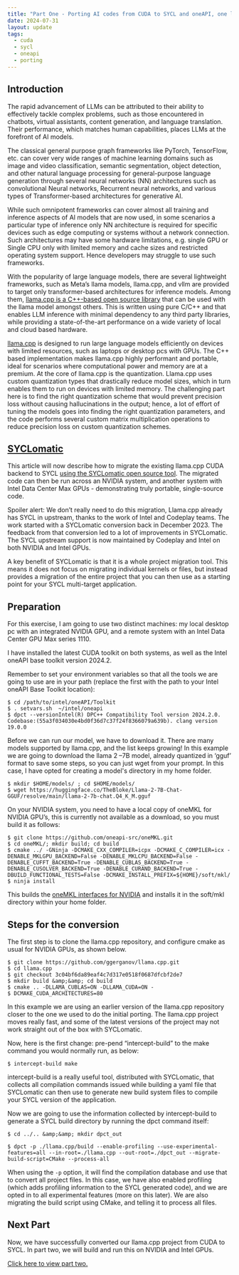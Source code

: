 ```yaml
---
title: "Part One - Porting AI codes from CUDA to SYCL and oneAPI, one llama at a time"
date: 2024-07-31
layout: update
tags:
  - cuda
  - sycl
  - oneapi
  - porting
---
```


## Introduction

The rapid advancement of LLMs can be attributed to their ability to effectively tackle complex problems, such as those
encountered in chatbots, virtual assistants, content generation, and language translation. Their performance, which
matches human capabilities, places LLMs at the forefront of AI models.

The classical general purpose graph frameworks like PyTorch, TensorFlow, etc. can cover very wide ranges of machine
learning domains such as image and video classification, semantic segmentation, object detection, and other natural
language processing for general-purpose language generation through several neural networks (NN) architectures such as
convolutional Neural networks, Recurrent neural networks, and various types of Transformer-based architectures for
generative AI.

While such omnipotent frameworks can cover almost all training and inference aspects of AI models that are now used, in
some scenarios a particular type of inference only NN architecture is required for specific devices such as edge
computing or systems without a network connection. Such architectures may have some hardware limitations, e.g. single
GPU or Single CPU only with limited memory and cache sizes and restricted operating system support. Hence developers may
struggle to use such frameworks.

With the popularity of large language models, there are several lightweight frameworks, such as Meta’s llama models,
llama.cpp, and vllm are provided to target only transformer-based architectures for inference models. Among
them, <a href="https://github.com/ggerganov/llama.cpp">llama.cpp is a C++-based open source library</a> that can be used
with the llama model amongst others. This is written using pure C/C++ and that enables LLM inference with minimal
dependency to any third party libraries, while providing a state-of-the-art performance on a wide variety of local and
cloud based hardware.

[llama.cpp](https://github.com/ggerganov/llama.cpp) is designed to run large language models efficiently on
devices with limited resources, such as laptops or desktop pcs with GPUs. The C++ based implementation makes llama.cpp
highly performant and portable, ideal for scenarios where computational power and memory are at a premium. At the core
of llama.cpp is the quantization. Llama.cpp uses custom quantization types that drastically reduce model sizes, which in
turn enables them to run on devices with limited memory. The challenging part here is to find the right quantization
scheme that would prevent precision loss without causing hallucinations in the output; hence, a lot of effort of tuning
the models goes into finding the right quantization parameters, and the code performs several custom matrix
multiplication operations to reduce precision loss on custom quantization schemes.

## [SYCLomatic](https://github.com/oneapi-src/SYCLomatic)

This article will now describe how to migrate the existing llama.cpp CUDA backend to
SYCL [using the SYCLomatic open source tool](https://github.com/oneapi-src/SYCLomatic). The migrated code can
then be run across an NVIDIA system, and another system with Intel Data Center Max GPUs - demonstrating truly portable,
single-source code.

Spoiler alert: We don’t really need to do this migration, Llama.cpp already has SYCL in upstream, thanks to the work of
Intel and Codeplay teams. The work started with a SYCLomatic conversion back in December 2023. The feedback from that
conversion led to a lot of improvements in SYCLomatic. The SYCL upstream support is now maintained by Codeplay and Intel
on both NVIDIA and Intel GPUs.

A key benefit of SYCLomatic is that it is a whole project migration tool. This means it does not focus on migrating
individual kernels or files, but instead provides a migration of the entire project that you can then use as a starting
point for your SYCL multi-target application.

## Preparation

For this exercise, I am going to use two distinct machines: my local desktop pc with an integrated NVIDIA GPU, and a
remote system with an Intel Data Center GPU Max series 1110.

I have installed the latest CUDA toolkit on both systems, as well as the Intel oneAPI base toolkit version 2024.2.

Remember to set your environment variables so that all the tools we are going to use are in your path (replace the first
with the path to your Intel oneAPI Base Toolkit location):

```shell
$ cd /path/to/intel/oneAPI/Toolkit
$ . setvars.sh  ~/intel/oneapi
$ dpct --versionIntel(R) DPC++ Compatibility Tool version 2024.2.0. Codebase:(55a3f034030e4bd0f36d7c37f24f8366079a639b). clang version 19.0.0
```

Before we can run our model, we have to download it. There are many models supported
by llama.cpp, and the list keeps growing!  In this example we are going to download the llama 2 –7B model, already
quantized in ‘gguf’ format to save some steps, so you can just wget from your prompt. In this case, I have opted for
creating a model's directory in my home folder.

```shell
$ mkdir $HOME/models/ ; cd $HOME/models/
$ wget https://huggingface.co/TheBloke/Llama-2-7B-Chat-GGUF/resolve/main/llama-2-7b-chat.Q4_K_M.gguf
```

On your NVIDIA system, you need to have a local copy of oneMKL for NVIDIA GPU’s, this is currently not available as a
download, so you must build it as follows:

```shell
$ git clone https://github.com/oneapi-src/oneMKL.git
$ cd oneMKL/; mkdir build; cd build
$ cmake ../ -GNinja -DCMAKE_CXX_COMPILER=icpx -DCMAKE_C_COMPILER=icx -DENABLE_MKLGPU_BACKEND=False -DENABLE_MKLCPU_BACKEND=False -DENABLE_CUFFT_BACKEND=True -DENABLE_CUBLAS_BACKEND=True -DENABLE_CUSOLVER_BACKEND=True -DENABLE_CURAND_BACKEND=True -DBUILD_FUNCTIONAL_TESTS=False -DCMAKE_INSTALL_PREFIX=${HOME}/soft/mkl/
$ ninja install
```

This builds the [oneMKL interfaces for NVIDIA](https://github.com/oneapi-src/oneMKL) and installs it in the soft/mkl
directory within your home folder.

## Steps for the conversion

The first step is to clone the llama.cpp repository, and configure cmake as usual for NVIDIA GPUs, as shown below.

```shell
$ git clone https://github.com/ggerganov/llama.cpp.git
$ cd llama.cpp
$ git checkout 3c04bf6da89eaf4c7d317e0518f0687dfcbf2de7
$ mkdir build &amp;&amp; cd build
$ cmake .. -DLLAMA_CUBLAS=ON -DLLAMA_CUDA=ON -
$ DCMAKE_CUDA_ARCHITECTURES=80
```

In this example we are using an earlier version of the llama.cpp repository closer to the one we used to do the initial
porting. The llama.cpp project moves really fast, and some of the latest versions of the project may not work straight
out of the box with SYCLomatic.

Now, here is the first change: pre-pend “intercept-build” to the make command you would normally run, as below:

```shell
$ intercept-build make
```

intercept-build is a really useful tool, distributed with SYCLomatic, that collects all compilation commands issued
while building a yaml file that SYCLomatic can then use to generate new build system files to compile your SYCL version
of the application.

Now we are going to use the information collected by intercept-build to generate a SYCL
build directory by running the dpct command itself:

```shell
$ cd ../.. &amp;&amp; mkdir dpct_out
```

```shell
$ dpct -p ./llama.cpp/build --enable-profiling --use-experimental-features=all --in-root=./llama.cpp --out-root=./dpct_out --migrate-build-script=CMake --process-all
```

When using the `-p` option, it will find the compilation database and use that to convert all project files. In this
case, we have also enabled profiling (which adds profiling information to the SYCL generated code), and we are opted in
to all experimental features (more on this later). We are also migrating the build script using CMake, and telling it to
process all files.

## Next Part

Now, we have successfully converted our llama.cpp project from CUDA to SYCL. In part two, we will build and run this on
NVIDIA and Intel GPUs.

[Click here to view part two.](/updates/2024/08/13/part-two-porting-ai-codes-from-cuda-to-sycl-and-oneapi-one-llama-at-a-time)

